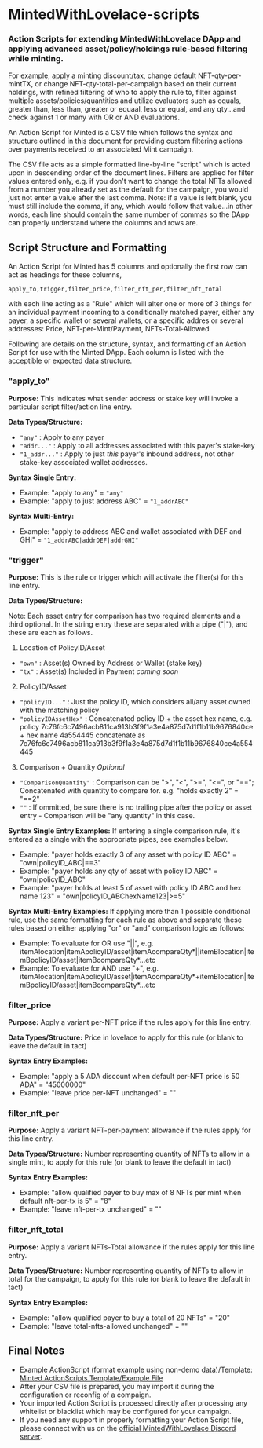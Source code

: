 # MintedWithLovelace-scripts
### Action Scripts for extending MintedWithLovelace DApp and applying advanced asset/policy/holdings rule-based filtering while minting.

For example, apply a minting discount/tax, change default NFT-qty-per-mintTX, or change NFT-qty-total-per-campaign based on their current holdings, with refined filtering of who to apply the rule to, filter against multiple assets/policies/quantities and utilize evaluators such as equals, greater than, less than, greater or equaal, less or equal, and any qty...and check against 1 or many with OR or AND evaluations. 

An Action Script for Minted is a CSV file which follows the syntax and structure outlined in this document for providing custom filtering actions over payments received to an associated Mint campaign.

The CSV file acts as a simple formatted line-by-line "script" which is acted upon in descending order of the document lines.  Filters are applied for filter values entered only, e.g. if you don't want to change the total NFTs allowed from a number you already set as the default for the campaign, you would just not enter a value after the last comma. Note: if a value is left blank, you must still include the comma, if any, which would follow that value...in other words, each line should contain the same number of commas so the DApp can properly understand where the columns and rows are.

## Script Structure and Formatting
An Action Script for Minted has 5 columns and optionally the first row can act as headings for these columns,
```
apply_to,trigger,filter_price,filter_nft_per,filter_nft_total
```
with each line acting as a "Rule" which will alter one or more of 3 things for an individual payment incoming to a conditionally matched payer, either any payer, a specific wallet or several wallets, or a specific addres or several addresses: Price, NFT-per-Mint/Payment, NFTs-Total-Allowed

Following are details on the structure, syntax, and formatting of an Action Script for use with the Minted DApp. Each column is listed with the acceptible or expected data structure. 

### "apply_to"

**Purpose:** This indicates what sender address or stake key will invoke a particular script filter/action line entry.

**Data Types/Structure:** 
- `"any"` : Apply to any payer    
- `"addr..."` : Apply to all addresses associated with this payer's stake-key    
- `"1_addr..."` : Apply to just *this* payer's inbound address, not other stake-key associated wallet addresses.

**Syntax Single Entry:**
- Example: "apply to any" = `"any"`
- Example: "apply to just address ABC" = `"1_addrABC"`

**Syntax Multi-Entry:**
- Example: "apply to address ABC and wallet associated with DEF and GHI" = `"1_addrABC|addrDEF|addrGHI"`


### "trigger"

**Purpose:** This is the rule or trigger which will activate the filter(s) for this line entry.

**Data Types/Structure:**

Note: Each asset entry for comparison has two required elements and a third optional. In the string entry these are separated with a pipe ("|"), and these are each as follows.

1. Location of PolicyID/Asset
* `"own"` : Asset(s) Owned by Address or Wallet (stake key)
* `"tx"` : Asset(s) Included in Payment *coming soon*

2. PolicyID/Asset
* `"policyID..."` : Just the policy ID, which considers all/any asset owned with the matching policy
* `"policyIDAssetHex"` : Concatenated policy ID + the asset hex name, e.g. policy 7c76fc6c7496acb811ca913b3f9f1a3e4a875d7d1f1b11b9676840ce + hex name 4a554445 concatenate as 7c76fc6c7496acb811ca913b3f9f1a3e4a875d7d1f1b11b9676840ce4a554445
  
3. Comparison + Quantity *Optional*
* `"ComparisonQuantity"` : Comparison can be ">", "<", ">=", "<=", or "=="; Concatenated with quantity to compare for. e.g. "holds exactly 2" = "==2"
* `""` : If ommitted, be sure there is no trailing pipe after the policy or asset entry - Comparison will be "any quantity" in this case.

**Syntax Single Entry Examples:** If entering a single comparison rule, it's entered as a single with the appropriate pipes, see examples below.
- Example: "payer holds exactly 3 of any asset with policy ID ABC" = "own|policyID_ABC|==3"
- Example: "payer holds any qty of asset with policy ID ABC" = "own|policyID_ABC"
- Example: "payer holds at least 5 of asset with policy ID ABC and hex name 123" = "own|policyID_ABChexName123|>=5"

**Syntax Multi-Entry Examples:** If applying more than 1 possible conditional rule, use the same formatting for each rule as above and separate these rules based on either applying "or" or "and" comparison logic as follows:

- Example: To evaluate for OR use "||", e.g. itemAlocation|itemApolicyID/asset|itemAcompareQty*||itemBlocation|itemBpolicyID/asset|itemBcompareQty*...etc
- Example: To evaluate for AND use "+", e.g. itemAlocation|itemApolicyID/asset|itemAcompareQty*+itemBlocation|itemBpolicyID/asset|itemBcompareQty*...etc


### filter_price

**Purpose:** Apply a variant per-NFT price if the rules apply for this line entry.

**Data Types/Structure:** Price in lovelace to apply for this rule (or blank to leave the default in tact)

**Syntax Entry Examples:**
- Example: "apply a 5 ADA discount when default per-NFT price is 50 ADA" = "45000000"
- Example: "leave price per-NFT unchanged" = ""


### filter_nft_per

**Purpose:** Apply a variant NFT-per-payment allowance if the rules apply for this line entry.

**Data Types/Structure:** Number representing quantity of NFTs to allow in a single mint, to apply for this rule (or blank to leave the default in tact)

**Syntax Entry Examples:**
- Example: "allow qualified payer to buy max of 8 NFTs per mint when default nft-per-tx is 5" = "8"
- Example: "leave nft-per-tx unchanged" = ""


### filter_nft_total

**Purpose:** Apply a variant NFTs-Total allowance if the rules apply for this line entry.

**Data Types/Structure:** Number representing quantity of NFTs to allow in total for the campaign, to apply for this rule (or blank to leave the default in tact)

**Syntax Entry Examples:**
- Example: "allow qualified payer to buy a total of 20 NFTs" = "20"
- Example: "leave total-nfts-allowed unchanged" = ""


## Final Notes

- Example ActionScript (format example using non-demo data)/Template: [Minted ActionScripts Template/Example File](https://github.com/MadeWithLovelace/MintedWithLovelace-scripts/blob/main/sampleActionScript.csv)
- After your CSV file is prepared, you may import it during the configuration or reconfig of a compaign.
- Your imported Action Script is processed directly after processing any whitelist or blacklist which may be configured for your campaign. 
- If you need any support in properly formatting your Action Script file, please connect with us on the [official MintedWithLovelace Discord server](https://discord.gg/HzKvRWPqy5).


